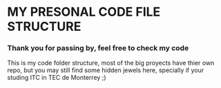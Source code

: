 # MY PRESONAL CODE FILE STRUCTURE

### Thank you for passing by, feel free to check my code 

This is my code folder structure, most of the big proyects have thier own repo, but you may still find some hidden jewels here, specially if your studing ITC in TEC de Monterrey ;) 
